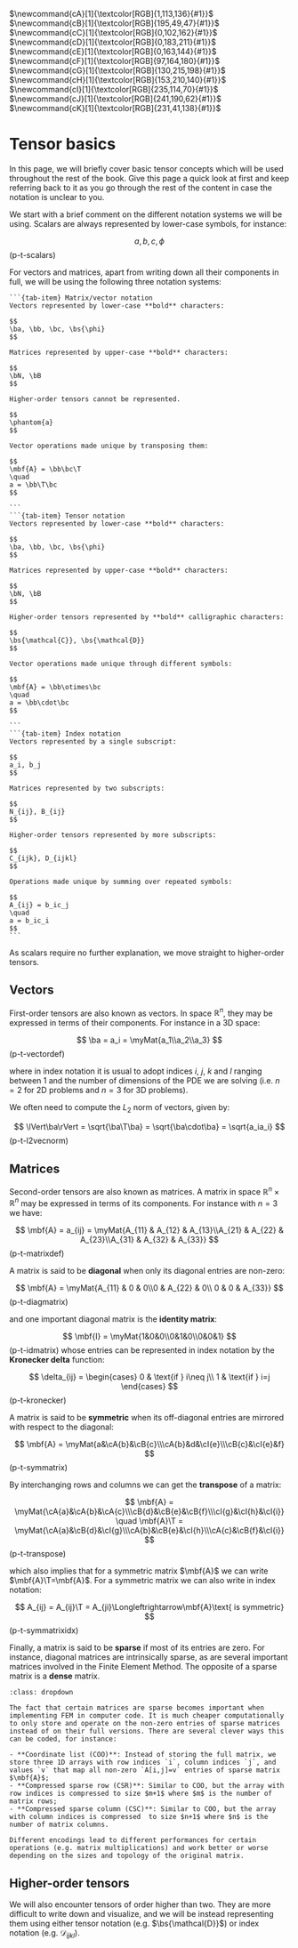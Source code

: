 $\newcommand{\beps}{\boldsymbol\varepsilon}$
$\newcommand{\bsig}{\boldsymbol\sigma}$
$\newcommand{\ud}{d}$
$\newcommand{\us}{\mathrm{s}}$
$\newcommand{\ba}{\mathbf{a}}$
$\newcommand{\bb}{\mathbf{b}}$
$\newcommand{\bc}{\mathbf{c}}$
$\newcommand{\bt}{\mathbf{t}}$
$\newcommand{\bu}{\mathbf{u}}$
$\newcommand{\bw}{\mathbf{w}}$
$\newcommand{\bN}{\mathbf{N}}$
$\newcommand{\bB}{\mathbf{B}}$
$\newcommand{\bD}{\mathbf{D}}$
$\newcommand{\bK}{\mathbf{K}}$
$\newcommand{\pder}[2]{\frac{\partial #1}{\partial #2}}$
$\newcommand{\iD}{\boldsymbol{\mathcal{D}}}$
$\newcommand{\mbf}[1]{\mathbf{#1}}$
$\newcommand{\mrm}[1]{\mathrm{#1}}$
$\newcommand{\bs}[1]{\boldsymbol{#1}}$
$\newcommand{\T}{^\mathrm{T}}$
$\newcommand{\myVec}[1]{\left\{ \begin{matrix} #1 \end{matrix} \right\}}$
$\newcommand{\myMat}[1]{\left[ \begin{matrix} #1 \end{matrix} \right]}$
$\newcommand{cA}[1]{\textcolor[RGB]{1,113,136}{#1}}$
$\newcommand{cB}[1]{\textcolor[RGB]{195,49,47}{#1}}$
$\newcommand{cC}[1]{\textcolor[RGB]{0,102,162}{#1}}$
$\newcommand{cD}[1]{\textcolor[RGB]{0,183,211}{#1}}$
$\newcommand{cE}[1]{\textcolor[RGB]{0,163,144}{#1}}$
$\newcommand{cF}[1]{\textcolor[RGB]{97,164,180}{#1}}$
$\newcommand{cG}[1]{\textcolor[RGB]{130,215,198}{#1}}$
$\newcommand{cH}[1]{\textcolor[RGB]{153,210,140}{#1}}$
$\newcommand{cI}[1]{\textcolor[RGB]{235,114,70}{#1}}$
$\newcommand{cJ}[1]{\textcolor[RGB]{241,190,62}{#1}}$
$\newcommand{cK}[1]{\textcolor[RGB]{231,41,138}{#1}}$

# Tensor basics

In this page, we will briefly cover basic tensor concepts which will be used throughout the rest of the book. Give this page a quick look at first and keep referring back to it as you go through the rest of the content in case the notation is unclear to you.

We start with a brief comment on the different notation systems we will be using. Scalars are always represented by lower-case symbols, for instance:

$$
a, b, c, \phi
$$(p-t-scalars)

For vectors and matrices, apart from writing down all their components in full, we will be using the following three notation systems:

````{tab-set}
```{tab-item} Matrix/vector notation
Vectors represented by lower-case **bold** characters:

$$
\ba, \bb, \bc, \bs{\phi}
$$

Matrices represented by upper-case **bold** characters:

$$
\bN, \bB
$$

Higher-order tensors cannot be represented.

$$
\phantom{a}
$$

Vector operations made unique by transposing them:

$$
\mbf{A} = \bb\bc\T
\quad
a = \bb\T\bc
$$

```
```{tab-item} Tensor notation
Vectors represented by lower-case **bold** characters:

$$
\ba, \bb, \bc, \bs{\phi}
$$

Matrices represented by upper-case **bold** characters:

$$
\bN, \bB
$$

Higher-order tensors represented by **bold** calligraphic characters:

$$
\bs{\mathcal{C}}, \bs{\mathcal{D}}
$$

Vector operations made unique through different symbols:

$$
\mbf{A} = \bb\otimes\bc
\quad
a = \bb\cdot\bc
$$

```
```{tab-item} Index notation
Vectors represented by a single subscript:

$$
a_i, b_j
$$

Matrices represented by two subscripts:

$$
N_{ij}, B_{ij}
$$

Higher-order tensors represented by more subscripts:

$$
C_{ijk}, D_{ijkl}
$$

Operations made unique by summing over repeated symbols:

$$
A_{ij} = b_ic_j
\quad
a = b_ic_i
$$
```
````

As scalars require no further explanation, we move straight to higher-order tensors.

## Vectors 

First-order tensors are also known as vectors. In space $\mathbb{R}^n$, they may be expressed in terms of their components. For instance in a 3D space:

$$
\ba = a_i = \myMat{a_1\\a_2\\a_3}
$$(p-t-vectordef)

where in index notation it is usual to adopt indices $i$, $j$, $k$ and $l$ ranging between $1$ and the number of dimensions of the PDE we are solving (i.e. $n=2$ for 2D problems and $n=3$ for 3D problems).

We often need to compute the $L_2$ norm of vectors, given by:

$$
\lVert\ba\rVert = \sqrt{\ba\T\ba} = \sqrt{\ba\cdot\ba} = \sqrt{a_ia_i}
$$(p-t-l2vecnorm)

## Matrices

Second-order tensors are also known as matrices. A matrix in space $\mathbb{R}^n\times\mathbb{R}^n$ may be expressed in terms of its components. For instance with $n=3$ we have:

$$
\mbf{A} = a_{ij} = \myMat{A_{11} & A_{12} & A_{13}\\A_{21} & A_{22} & A_{23}\\A_{31} & A_{32} & A_{33}}
$$(p-t-matrixdef)

A matrix is said to be **diagonal** when only its diagonal entries are non-zero:

$$
\mbf{A} = \myMat{A_{11} & 0 & 0\\0 & A_{22} & 0\\ 0 & 0 & A_{33}}
$$(p-t-diagmatrix)

and one important diagonal matrix is the **identity matrix**:

$$
\mbf{I} = \myMat{1&0&0\\0&1&0\\0&0&1}
$$(p-t-idmatrix)
whose entries can be represented in index notation by the **Kronecker delta** function:

$$
\delta_{ij} =
\begin{cases}
0 & \text{if } i\neq j\\
1 & \text{if } i=j
\end{cases}
$$(p-t-kronecker)

A matrix is said to be **symmetric** when its off-diagonal entries are mirrored with respect to the diagonal:

$$
\mbf{A} = \myMat{a&\cA{b}&\cB{c}\\\cA{b}&d&\cI{e}\\\cB{c}&\cI{e}&f}
$$(p-t-symmatrix)

By interchanging rows and columns we can get the **transpose** of a matrix:

$$
\mbf{A} = \myMat{\cA{a}&\cA{b}&\cA{c}\\\cB{d}&\cB{e}&\cB{f}\\\cI{g}&\cI{h}&\cI{i}}
\quad
\mbf{A}\T = \myMat{\cA{a}&\cB{d}&\cI{g}\\\cA{b}&\cB{e}&\cI{h}\\\cA{c}&\cB{f}&\cI{i}}
$$(p-t-transpose)  

which also implies that for a symmetric matrix $\mbf{A}$ we can write $\mbf{A}\T=\mbf{A}$. For a symmetric matrix we can also write in index notation:

$$
A_{ij} = A_{ij}\T = A_{ji}\Longleftrightarrow\mbf{A}\text{ is symmetric}
$$(p-t-symmatrixidx)

Finally, a matrix is said to be **sparse** if most of its entries are zero. For instance, diagonal matrices are intrinsically sparse, as are several important matrices involved in the Finite Element Method. The opposite of a sparse matrix is a **dense** matrix. 

```{admonition} Coding FEM
:class: dropdown

The fact that certain matrices are sparse becomes important when implementing FEM in computer code. It is much cheaper computationally to only store and operate on the non-zero entries of sparse matrices instead of on their full versions. There are several clever ways this can be coded, for instance:

- **Coordinate list (COO)**: Instead of storing the full matrix, we store three 1D arrays with row indices `i`, column indices `j`, and values `v` that map all non-zero `A[i,j]=v` entries of sparse matrix $\mbf{A}$;
- **Compressed sparse row (CSR)**: Similar to COO, but the array with row indices is compressed to size $m+1$ where $m$ is the number of matrix rows;
- **Compressed sparse column (CSC)**: Similar to COO, but the array with column indices is compressed  to size $n+1$ where $n$ is the number of matrix columns.

Different encodings lead to different performances for certain operations (e.g. matrix multiplications) and work better or worse depending on the sizes and topology of the original matrix. 
```

## Higher-order tensors

We will also encounter tensors of order higher than two. They are more difficult to write down and visualize, and we will be instead representing them using either tensor notation (e.g. $\bs{\mathcal{D}}$) or index notation (e.g. $\mathcal{D}_{ijkl}$).
